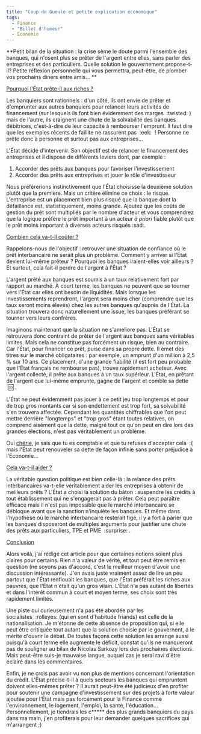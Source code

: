 ```yaml
---
title: "Coup de Gueule et petite explication économique"
tags:
  - Finance
  - "Billet d'humeur"
  - Economie
---
```


**Petit bilan de la situation&nbsp;: la crise sème le doute parmi l'ensemble des banques, qui n'osent plus se prêter de l'argent entre elles, sans parler des entreprises et des particuliers. Quelle solution le gouvernement propose-t-il?
Petite réflexion personnelle qui vous permettra, peut-être, de plomber vos prochains diners entre amis…
**

<span style="text-decoration: underline">Pourquoi l'État prête-il aux riches&nbsp;?</span>

Les banquiers sont rationnels&nbsp;: d'un côté, ils ont envie de prêter et d'emprunter aux autres banquiers pour relancer leurs activités de financement (sur lesquels ils font bien évidemment des marges &nbsp;:twisted: ) mais de l'autre, ils craignent une chute de la solvabilité des banques débitrices, c'est-à-dire de leur capacité à rembourser l'emprunt. Il faut dire que les exemples récents de faillite ne rassurent pas &nbsp;:eek: &nbsp;! Personne ne prête donc à personne et surtout pas aux entreprises…

L'État décide d'intervenir. Son objectif est de relancer le financement des entreprises et il dispose de différents leviers dont, par exemple&nbsp;:

1. Accorder des prêts aux banques pour favoriser l'investissement
2. Accorder des prêts aux entreprises et jouer le rôle d'investisseur

Nous préférerions instinctivement que l'État choisisse la deuxième solution plutôt que la première. Mais un critère élimine ce choix&nbsp;: le risque. L'entreprise est un placement bien plus risqué que la banque dont la défaillance est, statistiquement, moins grande. Ajoutez que les coûts de gestion du prêt sont multipliés par le nombre d'acteur et vous comprendrez que la logique préfère le prêt important à un acteur _à priori_ fiable plutôt que le prêt moins important à diverses acteurs risqués&nbsp;:sad:.

<span style="text-decoration: underline">Combien cela va-t-il coûter&nbsp;?</span>

Rappelons-nous de l'objectif&nbsp;: retrouver une situation de confiance où le prêt interbancaire ne serait plus un problème. Comment y arriver si l'État devient lui-même prêteur&nbsp;? Pourquoi les banques iraient-elles voir ailleurs&nbsp;? Et surtout, cela fait-il perdre de l'argent à l'État&nbsp;?

L'argent prêté aux banques est soumis à un taux relativement fort par rapport au marché. À court terme, les banques ne peuvent que se tourner vers l'État car elles ont besoin de liquidités. Mais lorsque les investissements reprendront, l'argent sera moins cher (comprendre que les taux seront moins élevés) chez les autres banques qu'auprès de l'État. La situation trouvera donc naturellement une issue, les banques préférant se tourner vers leurs confrères.

Imaginons maintenant que la situation ne s'ameliore pas. L'État se retrouvera donc contraint de prêter de l'argent aux banques sans véritables limites. Mais cela ne constitue pas forcément un risque, bien au contraire. Car l'État, pour financer ce prêt, puise dans sa propre dette. Il émet des titres sur le marché obligataires&nbsp;: par exemple, un emprunt d'un million à 2,5 % sur 10 ans. Ce placement, d'une grande fiabilité (il est fort peu probable que l'État français ne rembourse pas), trouve rapidement acheteur. Avec l'argent collecté, il prête aux banques à un taux supérieur. L'État, en prêtant de l'argent que lui-même emprunte, gagne de l'argent et comble sa dette &nbsp;:cool: .

L'État ne peut évidemment pas jouer à ce petit jeu trop longtemps et pour de trop gros montants car si son endettement est trop fort, sa solvabilité s'en trouvera affectée. Cependant les quantités chiffrables que l'on peut mettre derrière "longtemps" et "trop gros" étant toutes relatives, on comprend aisément que la dette, malgré tout ce qu'on peut en dire lors des grandes élections, n'est pas véritablement un problème.

Oui [chérie](http://www.lacuisinedelibellule.fr/), je sais que tu es comptable et que tu refuses d'accepter cela &nbsp;:( mais l'État peut renouveler sa dette de façon infinie sans porter préjudice à l'Economie…

<span style="text-decoration: underline">Cela va-t-il aider&nbsp;?</span>

La véritable question politique est bien celle-là&nbsp;: la relance des prêts interbancaires va-t-elle véritablement aider les entreprises à obtenir de meilleurs prêts&nbsp;? L'État a choisi la solution du bâton&nbsp;: suspendre les crédits à tout établissement qui ne s'engagerait pas à prêter. Cela peut paraître efficace mais il n'est pas impossible que le marché interbancaire se débloque avant que la sanction n'inquiète les banques. Et même dans l'hypothèse où le marché interbancaire resterait figé, il y a fort à parier que les banques disposeront de multiples arguments pour justifier une chute des prêts aux particuliers, TPE et PME &nbsp;:surprise: .

<span style="text-decoration: underline">Conclusion</span>

Alors voilà, j'ai rédigé cet article pour que certaines notions soient plus claires pour certains. Rien n'a valeur de vérité, et tout peut être remis en question (ne soyons pas d'accord, c'est le meilleur moyen d'avoir une discussion intéressante). J'en avais juste vraiment assez de lire un peu partout que l'État renflouait les banques, que l'État préférait les riches aux pauvres, que l'État n'était qu'un gros vilain. L'État n'a pas autant de libertés et dans l'intérêt commun à court et moyen terme, ses choix sont très rapidement limités.

Une piste qui curieusement n'a pas été abordée par les socialistes &nbsp;:rolleyes: (qui en sont d'habitude friands) est celle de la nationalisation. Je m'étonne de cette absence de proposition qui, si elle peut être critiquée tout autant que la solution choisie par le gouvernent, a le mérite d'ouvrir le débat. De toutes façons cette solution les arrange aussi puisqu'à court terme elle augmente le déficit, constat qu'ils ne manqueront pas de souligner au bilan de Nicolas Sarkozy lors des prochaines élections. Mais peut-être suis-je mauvaise langue, auquel cas je serai ravi d'être éclairé dans les commentaires.

Enfin, je ne crois pas avoir vu non plus de mentions concernant l'orientation du crédit. L'État précise-t-il à quels secteurs les banques qui empruntent doivent elles-mêmes prêter&nbsp;? Il aurait peut-être été judicieux d'en profiter pour soutenir une campagne d'investissement sur des projets à forte valeur ajoutée pour l'État mais pas forcément pour la Finance comme l'environnement, le logement, l'emploi, la santé, l'éducation… Personnellement, je tiendrais les c***** des plus grands banquiers du pays dans ma main, j'en profiterais pour leur demander quelques sacrifices qui m'arrangent ;)